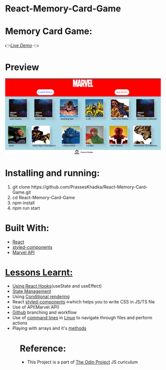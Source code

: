 # React-Memory-Card-Game
<h1>Memory Card Game:</h1>
 👉<a href='https://prasseskhadka.github.io/React-Memory-Card-Game/' target='_blank'><i>Live Demo</i></a> 👈

<h1>Preview</h1>
<img src='memory_card_screenshot.png'></img>

<h1>Installing and running:</h1>
<ol>
    <li>git clone https://github.com/PrassesKhadka/React-Memory-Card-Game.git</li>
    <li>cd React-Memory-Card-Game</li>
    <li>npm install</li>
    <li>npm run start</li>
</ol>

<h1>Built With:</h1>
<ul>
    <li><a href='https://react.dev/' target="_blank">React</a></li>
    <li><a href='https://styled-components.com/' target="_blank">styled-components</a></li>
    <li><a href='https://developer.marvel.com/' target="_blank">Marvel API</li>
</ul>

<h1>Lessons Learnt:</h1>
<ul>
    <li>Using React <a href='https://www.theodinproject.com/lessons/node-path-javascript-hooks' target="_blank">Hooks</a>(useState and useEffect)</li>
    <li><a href='https://www.theodinproject.com/lessons/node-path-javascript-state-and-props' target="_blank">State Management</a></li>
    <li>Using <a href='https://react.dev/learn/conditional-rendering' target="_blank">Conditional rendering</a></li>
    <li>React <a href='https://styled-components.com/' target="_blank">styled-components</a>->which helps you to write CSS in JS/TS file</li>
    <li>Use of API(Marvel API)</li>
    <li><a href='https://www.theodinproject.com/lessons/javascript-using-git-in-the-real-world' target="_blank">Github</a> branching and workflow</li>
    <li>Use of <a href='https://www.theodinproject.com/lessons/foundations-command-line-basics' target="_blank">command lines</a> in <a href='https://www.theodinproject.com/lessons/foundations-installations' target="_blank">Linux</a> to navigate through files and perform actions</li>
    <li>Playing with arrays and it's <a href=''>methods</a></li>
<ul>

<h1>Reference:</h1>
<ul>
    <li>
        <p>This Project is a part of <a href='https://www.theodinproject.com/lessons/node-path-javascript-memory-card' target="_blank">The Odin Project</a> JS curiculum</p>
    </li>
</ul>
